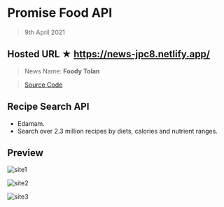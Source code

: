 # Promise Food API

> 9th April 2021

## Hosted URL ★ https://news-jpc8.netlify.app/

> News Name: **Foody Tolan**

> [Source Code](Foody%20Tolan)

## Recipe Search API

- Edamam.
- Search over 2.3 million recipes by diets, calories and nutrient ranges.

## Preview

![site1](https://github.com/JPC8/guvi_BootCamp/blob/main/Tasks/Week3/task-promise-3/Preview1.png)

![site2](https://github.com/JPC8/guvi_BootCamp/blob/main/Tasks/Week3/task-promise-3/Preview2.png)

![site3](https://github.com/JPC8/guvi_BootCamp/blob/main/Tasks/Week3/task-promise-3/Preview3.png)
